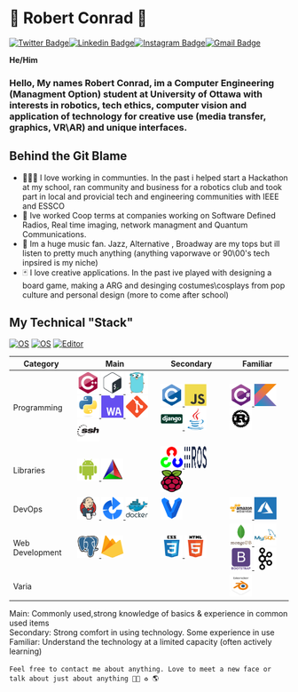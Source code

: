 <!-- Inspired by @sakshamtaneja21 , @br3ndonland -->


# 👨 Robert Conrad 🎺
[![Twitter Badge](https://img.shields.io/badge/-@PirateRoberts98-1ca0f1?style=flat-square&labelColor=1ca0f1&logo=twitter&logoColor=white&link=https://twitter.com/PirateRoberts98)](https://twitter.com/PirateRoberts98)[![Linkedin Badge](https://img.shields.io/badge/-PirateRoberts98-blue?style=flat-square&logo=Linkedin&logoColor=white&link=https://www.linkedin.com/in/PirateRoberts98/)](https://www.linkedin.com/in/PirateRoberts98/)[![Instagram Badge](https://img.shields.io/badge/-PirateRoberts98-3f729b?style=flat-square&logo=Instagram&logoColor=white&link=https://www.instagram.com/PirateRoberts98/)](https://www.instagram.com/PirateRoberts98/)[![Gmail Badge](https://img.shields.io/badge/-robert.conrad@ieee.org-c14438?style=flat-square&logo=Gmail&logoColor=white&link=mailto:robert.conrad@ieee.org)](mailto:robert.conrad@ieee.org)

**He/Him** 

### Hello, My names Robert Conrad, im a Computer Engineering (Managment Option) student at University of Ottawa with interests in robotics, tech ethics, computer vision and application of technology for creative use (media transfer, graphics, VR\AR) and unique interfaces.
 
## Behind the Git Blame 
 

- 👨‍👩‍👦 I love working in communties. In the past i helped start a Hackathon at my school, ran community and business for a robotics club and took part in local and provicial tech and engineering communities with IEEE and ESSCO 
- 🤖 Ive worked Coop terms at companies working on Software Defined Radios, Real time imaging, network managment and Quantum Communications. 
- 🎺 Im a huge music fan. Jazz, Alternative , Broadway are my tops but ill listen to pretty much anything (anything vaporwave or 90\00's tech inpsired is my niche)
- 🃏 I love creative applications. In the past ive played with designing a board game, making a ARG and desinging costumes\cosplays from pop culture and personal design (more to come after school)

## My Technical "Stack"
[![OS](https://img.shields.io/badge/OS-Linux-informational?style=flat-square&logo=linux&logoColor=white)](https://en.wikipedia.org/wiki/Linux)
[![OS](https://img.shields.io/badge/OS-Windows-informational?style=flat-square&logo=windows&logoColor=white)](https://en.wikipedia.org/wiki/Microsoft_Windows)
[![Editor](https://img.shields.io/badge/Editor-VSCode-blue?style=flat-square&logo=visual-studio-code&logoColor=white)](https://code.visualstudio.com/)
<!-- [![Dotfiles](https://img.shields.io/badge/Setup_-Dotfiles-blue?style=flat-square&logo=when-i-work&logoColor=white)](https://github.com/PirateRoberts98/dotfiles) -->


| Category      | Main         | Secondary  | Familiar  |
| ------------- |-------------| -----| -----|
| Programming    | <a href="https://en.wikipedia.org/wiki/C%2B%2B" target="_blank"> <img src="images\language\cpp.svg"  alt="cpp" width="40" height="40"/> </a> <a href="https://www.gnu.org/software/bash/" target="_blank"> <img src="images\language\bash.svg"  alt="bash" width="40" height="40"/> </a> <a href="https://golang.org/" target="_blank"> <img src="images\language\golang.svg"  alt="golang" width="40" height="40"/> </a> <a href="https://www.python.org/" target="_blank"> <img src="images\language\python.svg"  alt="python" width="40" height="40"/> </a> <a href="https://webassembly.org/" target="_blank"> <img src="images\frameworks\wasm.png"  alt="wasm" width="40" height="40"/> </a> <a href="https://git-scm.com/" target="_blank"> <img src="images\tools\git.svg"  alt="git" width="40" height="40"/> </a> <a href="https://www.ssh.com/"  target="_blank"> <img src="images\tools\ssh.svg"  alt="ssh" width="40" height="40"/> </a> |  <a href="https://en.wikipedia.org/wiki/C_(programming_language)" target="_blank"> <img src="images\language\c.svg"  alt="c" width="40" height="40"/> </a> <a href="https://developer.mozilla.org/en-US/docs/Web/JavaScript" target="_blank"> <img src="images\language\javascript.svg"  alt="javascript" width="40" height="40"/> </a> <a href="https://www.djangoproject.com/" target="_blank"> <img src="images\language\django.svg"  alt="django" width="40" height="40"/> </a> <a href="https://en.wikipedia.org/wiki/Java_(programming_language)" target="_blank"> <img src="images\language\java.svg"  alt="java" width="40" height="40"/> </a>   | <a href="https://docs.microsoft.com/en-us/dotnet/csharp/programming-guide/" target="_blank"> <img src="images\language\csharp.svg"  alt="csharp" width="40" height="40"/> </a> <a href="https://kotlinlang.org/" target="_blank"> <img src="images\language\kotlin.svg"  alt="kotlin" width="40" height="40"/> </a> <a href="https://www.rust-lang.org/" target="_blank"> <img src="images\language\rust.svg"  alt="rust" width="40" height="40"/> </a> |
|Libraries|<a href="https://developer.android.com/" target="_blank"> <img src="images\frameworks\android.svg"  alt="android" width="40" height="40"/> </a> <a href="https://cmake.org/" target="_blank"> <img src="images\frameworks\cmake.png"  alt="cmake" width="40" height="40"/> </a>|<a href="https://opencv.org/" target="_blank"> <img src="images\frameworks\opencv.svg"  alt="opencv" width="40" height="40"/> </a> <a href="https://www.ros.org/" target="_blank"> <img src="images\frameworks\ros.svg"  alt="ros" width="40" height="40"/> </a><a href="https://www.raspberrypi.org/" target="_blank"> <img src="images\frameworks\pi.png"  alt="pi" width="40" height="40"/> </a>||
| DevOps    |   <a href="https://www.jenkins.io/" target="_blank"> <img src="images\devops\jenkins.svg"  alt="jenkins" width="40" height="40"/> </a> <a href="https://www.atlassian.com/software/bamboo" target="_blank"> <img src="images\devops\bamboo.png"  alt="bamboo" width="40" height="40"/> </a> <a href="https://www.docker.com/" target="_blank"> <img src="images\devops\docker.svg"  alt="docker" width="40" height="40"/> </a>  |    <a href="https://www.vagrantup.com/" target="_blank"> <img src="images\devops\vagrant.svg"  alt="vagrant" width="40" height="40"/> </a>  | <a href="https://aws.amazon.com/" target="_blank"> <img src="images\devops\aws.svg"  alt="aws" width="40" height="40"/> </a> <a href="https://azure.microsoft.com/en-ca/" target="_blank"> <img src="images\devops\azure.jpg"  alt="azure" width="40" height="40"/> </a>  |
| Web Development    |   <a href="https://www.postgresql.org/" target="_blank"> <img src="images\database\postgresql.svg"  alt="postgresql" width="40" height="40"/> </a> <a href="https://firebase.google.com/" target="_blank"> <img src="images\database\firebase.png"  alt="firebase" width="40" height="40"/> </a>            |    <a href="https://developer.mozilla.org/en-US/docs/Archive/CSS3" target="_blank"> <img src="images\language\css3.svg"  alt="css3" width="40" height="40"/> </a> <a href="https://developer.mozilla.org/en-US/docs/Web/Guide/HTML/HTML5" target="_blank"> <img src="images\language\html5.svg"  alt="html5" width="40" height="40"/> </a>            |         <a href="https://www.mongodb.com/3" target="_blank"> <img src="images\database\mongodb.svg"  alt="mongodb" width="40" height="40"/> </a> <a href="https://www.mysql.com/" target="_blank"> <img src="images\database\mysql.svg"  alt="mysql" width="40" height="40"/> </a><a href="https://getbootstrap.com/" target="_blank"> <img src="images\frameworks\bootstrap.svg"  alt="bootstrap" width="40" height="40"/> </a> <a href="https://kafka.apache.org/" target="_blank"> <img src="images\frameworks\kafka.svg"  alt="kafka" width="40" height="40"/> </a>         |
| Varia    |              |               |  <a href="https://www.blender.org/"  target="_blank"> <img src="images\tools\blender.svg"  alt="blender" width="40" height="40"/> </a>               |

<!-- Future Learn Items
<a href="https://cassandra.apache.org/" target="_blank"> <img src="images\database\cassandra.png"  alt="cassandra" width="40" height="40"/> </a> 
<a href="https://redis.io/" target="_blank"> <img src="images\database\redis.svg"  alt="redis" width="40" height="40"/> </a> 
<a href="https://unity.com/" target="_blank"> <img src="images\frameworks\unity.svg"  alt="unity" width="40" height="40"/> </a> 
<a href="https://www.arduino.cc/" target="_blank"> <img src="images\frameworks\arduino.svg"  alt="arduino" width="40" height="40"/> </a> 
<a href="https://www.electronjs.org/" target="_blank"> <img src="images\frameworks\electron.svg"  alt="electron" width="40" height="40"/> </a> 
<a href="https://www.openscad.org/" target="_blank"> <img src="images\frameworks\OpensCAD.png"  alt="OpensCAD" width="40" height="40"/> </a>
<a href="https://webpack.js.org/" target="_blank"> <img src="images\frameworks\webpack.svg"  alt="webpack" width="40" height="40"/> </a>  
<a href="https://www.typescriptlang.org/" target="_blank"> <img src="images\language\typescript.svg"  alt="typescript" width="40" height="40"/> </a> 
<a href="https://racket-lang.org/" target="_blank"> <img src="images\language\racket.svg"  alt="racket" width="40" height="40"/> </a> 
<a href="https://sass-lang.com/" target="_blank"> <img src="images\language\sass.svg"  alt="sass" width="40" height="40"/> </a> 
<a href="http://lesscss.org/" target="_blank"> <img src="images\language\less.svg"  alt="less" width="40" height="40"/> </a> 
<a href="https://nodejs.org/en/" target="_blank"> <img src="images\language\node.svg"  alt="node" width="40" height="40"/> </a> 
<a href="https://reactjs.org/" target="_blank"> <img src="images\language\react.svg"  alt="react" width="40" height="40"/> </a> 
<a href="https://vuejs.org/" target="_blank"> <img src="images\language\vue.svg"  alt="vue" width="40" height="40"/> </a> 
 -->

Main: Commonly used,strong knowledge of basics & experience in common used items <br>
Secondary: Strong comfort in using technology. Some experience in use <br>
Familiar: Understand the technology at a limited capacity (often actively learning)  <br>


` Feel free to contact me about anything. Love to meet a new face or talk about just about anything 🏳‍🌈 ♻ 🌎 ` 
